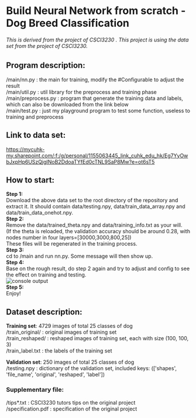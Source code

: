 # Build Neural Network from scratch - Dog Breed Classification

###### This is derived from the project of CSCI3230 . This project is using the data set from the project of CSCI3230.

## Program description:
/main/nn.py : the main for training, modify the #Configurable to adjust the result  
/main/util.py : util library for the preprocess and training phase  
/main/preprocess.py : program that generate the training data and labels, which can also be downloaded from the link below  
/main/test.py : just my playground program to test some function, useless to training and preprocess  

## Link to data set:
https://mycuhk-my.sharepoint.com/:f:/g/personal/1155063445_link_cuhk_edu_hk/Eg7YyOwbJxpHp6USzQjgINoB2DdoaTYfEd0cTNL9SaP8Mw?e=ot6sT5
## How to start:
**Step 1:**  
Download the above data set to the root directory of the repository and extract it. It should contain data/testing.npy, data/train_data_array.npy and data/train_data_onehot.npy.  
**Step 2:**  
Remove the data/trained_theta.npy and data/training_info.txt as your will.  
(If the theta is reloaded, the validation accuracy should be around 0.28, with nodes number in four layers=[30000,3000,800,25])  
These files will be regenerated in the training process.  
**Step 3:**  
cd to /main and run nn.py. Some message will then show up.  
**Step 4:**  
Base on the rough result, do step 2 again and try to adjust and config to see the effect on training and testing.  
![console output](https://i.imgur.com/B7Y3WDG.png)  
**Step 5:**  
Enjoy!  

## Dataset description:  
**Training set**: 4729 images of total 25 classes of dog  
/train_original/ : original images of training set  
/train_reshaped/ : reshaped images of training set, each with size (100, 100, 3)  
/train_label.txt : the labels of the training set  

**Validation set**: 250 images of total 25 classes of dog  
/testing.npy : dictionary of the validation set, included keys: (['shapes', 'file_name', 'original', 'reshaped', 'label'])  

### Supplementary file:
/tips*.txt : CSCI3230 tutors tips on the original project  
/specification.pdf : specification of the original project  
